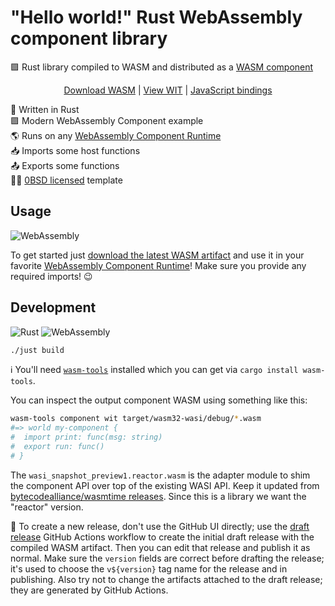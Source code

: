 # "Hello world!" Rust WebAssembly component library

🟪 Rust library compiled to WASM and distributed as a [WASM component]

<p align=center>
  <a href="https://github.com/jcbhmr/hello-world-rust-wasm-component-lib/releases/latest/download/hello_world_rust_wasm_component_lib.wasm">Download WASM</a>
  | <a href="https://github.com/jcbhmr/hello-world-rust-wasm-component-lib/tree/main/wit">View WIT</a>
  | <a href="https://github.com/jcbhmr/hello-world-rust-wasm-component-lib.js">JavaScript bindings</a>
</p>

🦀 Written in Rust \
🟪 Modern WebAssembly Component example \
🌎 Runs on any [WebAssembly Component Runtime] \
📥 Imports some host functions \
📤 Exports some functions \
👩‍⚖️ [0BSD licensed] template

## Usage

![WebAssembly](https://img.shields.io/static/v1?style=for-the-badge&message=WebAssembly&color=654FF0&logo=WebAssembly&logoColor=FFFFFF&label=)

To get started just [download the latest WASM artifact] and use it in your
favorite [WebAssembly Component Runtime]! Make sure you provide any required
imports! 😉

## Development

![Rust](https://img.shields.io/static/v1?style=for-the-badge&message=Rust&color=000000&logo=Rust&logoColor=FFFFFF&label=)
![WebAssembly](https://img.shields.io/static/v1?style=for-the-badge&message=WebAssembly&color=654FF0&logo=WebAssembly&logoColor=FFFFFF&label=)

```sh
./just build
```

ℹ You'll need [`wasm-tools`] installed which you can get via
`cargo install wasm-tools`.

You can inspect the output component WASM using something like this:

```sh
wasm-tools component wit target/wasm32-wasi/debug/*.wasm
#=> world my-component {
#  import print: func(msg: string)
#  export run: func()
# }
```

The `wasi_snapshot_preview1.reactor.wasm` is the adapter module to shim the
component API over top of the existing WASI API. Keep it updated from
[bytecodealliance/wasmtime releases]. Since this is a library we want the
"reactor" version.

🚚 To create a new release, don't use the GitHub UI directly; use the [draft
release] GitHub Actions workflow to create the initial draft release with the
compiled WASM artifact. Then you can edit that release and publish it as normal.
Make sure the `version` fields are correct before drafting the release; it's
used to choose the `v${version}` tag name for the release and in publishing.
Also try not to change the artifacts attached to the draft release; they are
generated by GitHub Actions.

<!-- prettier-ignore-start -->
[webassembly component runtime]: https://github.com/bytecodealliance/wit-bindgen#host-runtimes-for-components
[wasm component]: https://github.com/WebAssembly/component-model
[`wasm-tools`]: https://github.com/bytecodealliance/wasm-tools
[bytecodealliance/wasmtime releases]: https://github.com/bytecodealliance/wasmtime/releases
[draft release]: https://github.com/jcbhmr/hello-world-wasm-component/actions/workflows/draft-release.yml
[download the latest WASM artifact]: https://github.com/jcbhmr/hello-world-rust-wasm-component-lib/releases/latest/download/hello_world_rust_wasm_component_lib.wasm
[0bsd licensed]: https://github.com/jcbhmr/hello-world-rust-wasm-component-lib/blob/main/LICENSE
<!-- prettier-ignore-end -->
